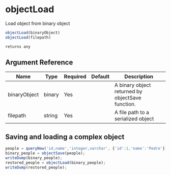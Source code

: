 # objectLoad

Load object from binary object

```javascript
objectLoad(binaryObject)
objectLoad(filepath)
```

```javascript
returns any
```

## Argument Reference

| Name | Type | Required | Default | Description |
| --- | --- | --- | --- | --- |
| binaryObject | binary | Yes |  | A binary object returned by objectSave function. |
| filepath | string | Yes |  | A file path to a serialized object |

## Saving and loading a complex object

```javascript
people = queryNew('id,name','integer,varchar', {'id':1,'name':'Pedro'});
binary_people = objectSave(people);
writeDump(binary_people);
restored_people = objectLoad(binary_people);
writeDump(restored_people);
```
